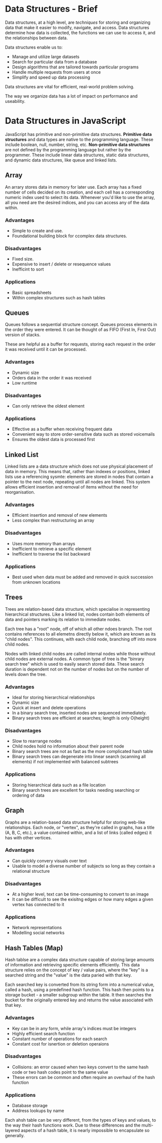 # Data Structures - Brief

Data structures, at a high level, are *techniques* for storing and organizing data that make it easier to modify, navigate, and access. Data structures determine how data is collected, the functions we can use to access it, and the relationships between data.

Data structures enable us to:

+ Manage and utilize large datasets
+ Search for particular data from a database
+ Design algorithms that are tailored towards particular programs
+ Handle multiple requests from users at once
+ Simplify and speed up data processing

Data structures are vital for efficient, real-world problem solving.

The way we organize data has a lot of impact on performance and useability.

# Data Structures in JavaScript

JavaScript has primitive and non-primitive data structures. **Primitive data structures** and data types are native to the programming language. These include boolean, null, number, string, etc. **Non-primitive data structures** are not defined by the programming language but rather by the programmer. These include linear data structures, static data structures, and dynamic data structures, like queue and linked lists.

## Array

An arrary stores data in memory for later use. Each array has a fixed number of cells decided on its creation, and each cell has a corresponding numeric index used to select its data. Whenever you'd like to use the array, all you need are the desired indices, and you can access any of the data within.

### Advantages

+ Simple to create and use.
+ Foundational building block for ccomplex data structures.

### Disadvantages

- Fixed size.
- Expensive to insert / delete or resequence values
- Inefficint to sort

### Applications

* Basic spreadsheets
* Within complex structures such as hash tables


## Queues

Queues follows a sequential structure concept. Queues process elements in the order they were entered. It can be thought of as FIFO (First In, First Out) version of stacks.

These are helpful as a buffer for requests, storing each request in the order it was received until it can be processed.

### Advantages

+ Dynamic size
+ Orders data in the order it was received
+ Low runtime

### Disadvantages

- Can only retrieve the oldest element

### Applications

* Effective as a buffer when receiving frequent data
* Convenient way to store order-sensitive data such as stored voicemails
* Ensures the oldest data is processed first


## Linked List

Linked lists are a data structure which does not use physical placement of data in memory. This means that, rather than indexes or positions, linked lists use a referencing sysmte: elements are stored in nodes that contain a pointer to the next node, repeating until all nodes are linked. This system allows efficient insertion and removal of items without the need for reorganisation.

### Advantages

+ Efficient insertion and removal of new elements
+ Less complex than restructuring an array

### Disadvantages

- Uses more memory than arrays
- Inefficient to retrieve a specific element
- Inefficient to traverse the list backward

### Applications

* Best used when data must be added and removed in quick succession from unknown locations


## Trees

Trees are relation-based data structure, which specialise in representing hierarchical structures. Like a linked list, nodes contain both elements of data and pointers marking its relation to immediate nodes.

Each tree has a "root" node, off of which all other ndoes branch. The root contains references to all elemetns directly below it, which are known as its "child nodes". This continues, with each child node, branching off into more child nodes.

Nodes with linked child nodes are called internal nodes while those without child nodes are external nodes. A common type of tree is the "binrary search tree" which is used to easily search stored data. These search duration is dependent not on the number of nodes but on the number of levels down the tree.

### Advantages

+ Ideal for storing hierarchical relationships
+ Dynamic size
+ Quick at insert and delete operations
+ In a binary search tree, inserted nodes are sequenced immediately.
+ Binary search trees are efficient at searches; length is only O(height)

### Disadvantages

- Slow to rearrange nodes
- Child nodes hold no information about their parent node
- Binary search trees are not as fast as the more complicated hash table
- Binary search trees can degenerate into linear search (scanning all elements) if not implemented with balanced subtrees

### Applications

* Storing hierarchical data such as a file location
* Binary search trees are excellent for tasks needing searching or ordering of data


## Graph

Graphs are a relation-based data structure helpful for storing web-like relationships. Each node, or "vertex", as they're called in graphs, has a title (A, B, C, etc.), a value contained within, and a list of links (called edges) it has with other vertices.

### Advantages

+ Can quickly convery visuals over text
+ Usable to model a diverse number of subjects so long as they contain a relational structure

### Disadvantages

- At a higher level, text can be time-consuming to convert to an image
- It can be difficult to see the exisitng edges or how many edges a given vertex has connected to it

### Applications

* Network representations
* Modelling social networks


## Hash Tables (Map)

Hash tablse are a complex data structure capable of storing large amounts of information and retrieving specific elements efficiently. This data structure relies on the concept of key / value pairs, where the "key" is a searched string and the "value" is the data paried with that key.

Each searched key is converted from its string form into a numerical value, called a hash, using a predefined hash function. This hash then points to a storage bucket - a smaller subgroup within the table. It then searches the bucket for the originally entered key and returns the value associated with that key.

### Advantages

+ Key can be in any form, while array's indices must be integers
+ Highly efficient search function
+ Constant number of operations for each search
+ Constant cost for isnertion or deletion operaions

### Disadvantages

- Collisions: an error caused when two keys convert to the same hash code or two hash codes point to the same value
- These errors can be common and often require an overhaul of the hash function

### Applications

* Database storage
* Address lookups by name

Each ahsh table can be very different, from the types of keys and values, to the way their hash functions work. Due to these differences and the multi-layered aspects of a hash table, it is nearly impossible to encapsulate so generally.
